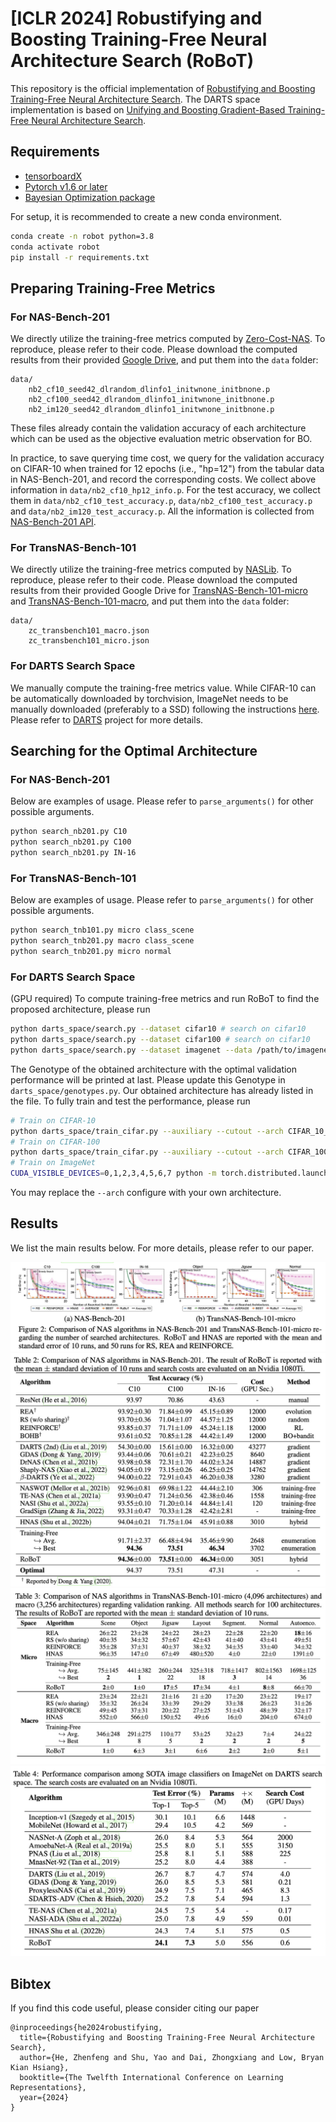 # [ICLR 2024] Robustifying and Boosting Training-Free Neural Architecture Search (RoBoT)
This repository is the official implementation of [Robustifying and Boosting Training-Free Neural Architecture Search](https://openreview.net/forum?id=qPloNoDJZn).
The DARTS space implementation is based on [Unifying and Boosting Gradient-Based Training-Free Neural Architecture Search](https://github.com/shuyao95/HNAS).


## Requirements

- [tensorboardX](https://pypi.org/project/tensorboardX/)
- [Pytorch v1.6 or later](https://pytorch.org)
- [Bayesian Optimization package](https://github.com/fmfn/BayesianOptimization)

For setup, it is recommended to create a new conda environment.

```bash
conda create -n robot python=3.8
conda activate robot
pip install -r requirements.txt
```

## Preparing Training-Free Metrics
### For NAS-Bench-201
We directly utilize the training-free metrics computed by [Zero-Cost-NAS](https://github.com/SamsungLabs/zero-cost-nas). To reproduce, please refer to their code.
Please download the computed results from their provided [Google Drive](https://drive.google.com/drive/folders/1mSKVpH5vqTB1shrKnraKDJy_983dEyQJ), 
and put them into the `data` folder:
```
data/
    nb2_cf10_seed42_dlrandom_dlinfo1_initwnone_initbnone.p
    nb2_cf100_seed42_dlrandom_dlinfo1_initwnone_initbnone.p
    nb2_im120_seed42_dlrandom_dlinfo1_initwnone_initbnone.p
```
These files already contain the validation accuracy of each architecture which can be used as the objective evaluation metric observation for BO.

In practice, to save querying time cost, we query for the validation accuracy on CIFAR-10 when trained for 12 epochs (i.e., "hp=12") from the tabular data in NAS-Bench-201, 
and record the corresponding costs.
We collect above information in `data/nb2_cf10_hp12_info.p`. For the test accuracy, we collect them in `data/nb2_cf10_test_accuracy.p`, 
`data/nb2_cf100_test_accuracy.p` and `data/nb2_im120_test_accuracy.p`. All the information is collected from [NAS-Bench-201 API](https://github.com/D-X-Y/NAS-Bench-201).
### For TransNAS-Bench-101
We directly utilize the training-free metrics computed by [NASLib](https://github.com/automl/NASLib/tree/zerocost). To reproduce, please refer to their code.
Please download the computed results from their provided Google Drive for [TransNAS-Bench-101-micro](https://drive.google.com/file/d/1SBOVAyhLCBTAJiU_fo7hLRknNrGNqFk7/view) and
[TransNAS-Bench-101-macro](https://drive.google.com/file/d/1teH8JcQsamZngUD_DMQyNkCoUYYSTM0M/view), and put them into the `data` folder:
```
data/
    zc_transbench101_macro.json
    zc_transbench101_micro.json
```
### For DARTS Search Space
We manually compute the training-free metrics value. While CIFAR-10 can be automatically downloaded by torchvision, 
ImageNet needs to be manually downloaded (preferably to a SSD) following the instructions [here](https://github.com/pytorch/examples/tree/main/imagenet).
Please refer to [DARTS](https://github.com/quark0/darts) project for more details.

## Searching for the Optimal Architecture
### For NAS-Bench-201
Below are examples of usage. Please refer to `parse_arguments()` for other possible arguments.
```bash
python search_nb201.py C10 
python search_nb201.py C100
python search_nb201.py IN-16
```
### For TransNAS-Bench-101
Below are examples of usage. Please refer to `parse_arguments()` for other possible arguments.
```bash
python search_tnb101.py micro class_scene
python search_tnb201.py macro class_scene
python search_tnb201.py micro normal
```
### For DARTS Search Space
(GPU required) To compute training-free metrics and run RoBoT to find the proposed architecture, please run
```bash
python darts_space/search.py --dataset cifar10 # search on cifar10
python darts_space/search.py --dataset cifar100 # search on cifar10 
python darts_space/search.py --dataset imagenet --data /path/to/imagenet/dataset/ --epochs 3 --total_iters 10 --n_sample 60000 --seed 0 --drop_path_prob 0.0 --learning_rate 1 --train_portion 0.25 --batch_size 800 # search on imagenet
```
The Genotype of the obtained architecture with the optimal validation performance will be printed at last. Please 
update this Genotype in `darts_space/genotypes.py`. Our obtained architecture has already listed in the file. To fully train and test the performance, please run
```bash
# Train on CIFAR-10
python darts_space/train_cifar.py --auxiliary --cutout --arch CIFAR_10_arch --save log_name --data path/to/cifar10/data/ --dataset cifar10 --learning_rate 0.025 --auxiliary_weight 0.4 --drop_path_prob 0.2 
# Train on CIFAR-100
python darts_space/train_cifar.py --auxiliary --cutout --arch CIFAR_100_arch --save log_name --data path/to/cifar100/data/ --dataset cifar100 --learning_rate 0.035 --learning_rate_min 0.0001 --auxiliary_weight 0.6 --drop_path_prob 0.3
# Train on ImageNet
CUDA_VISIBLE_DEVICES=0,1,2,3,4,5,6,7 python -m torch.distributed.launch --nproc_per_node=8 --master_port 30408 train_imagenet.py --arch ImageNet_arch --save log_name --auxiliary --data_dir path/to/imagenet/data/
```
You may replace the `--arch` configure with your own architecture.

## Results
We list the main results below. For more details, please refer to our paper.

<img src="images/Figure2.jpg">
<img src="images/Table2.jpg">
<img src="images/Table3.jpg">
<img src="images/Table4.jpg">

## Bibtex
If you find this code useful, please consider citing our paper
```
@inproceedings{he2024robustifying,
  title={Robustifying and Boosting Training-Free Neural Architecture Search},
  author={He, Zhenfeng and Shu, Yao and Dai, Zhongxiang and Low, Bryan Kian Hsiang},
  booktitle={The Twelfth International Conference on Learning Representations},
  year={2024}
}

```